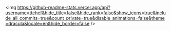 

<img https://github-readme-stats.vercel.app/api?username=ttchef&hide_title=false&hide_rank=false&show_icons=true&include_all_commits=true&count_private=true&disable_animations=false&theme=dracula&locale=en&hide_border=false />
